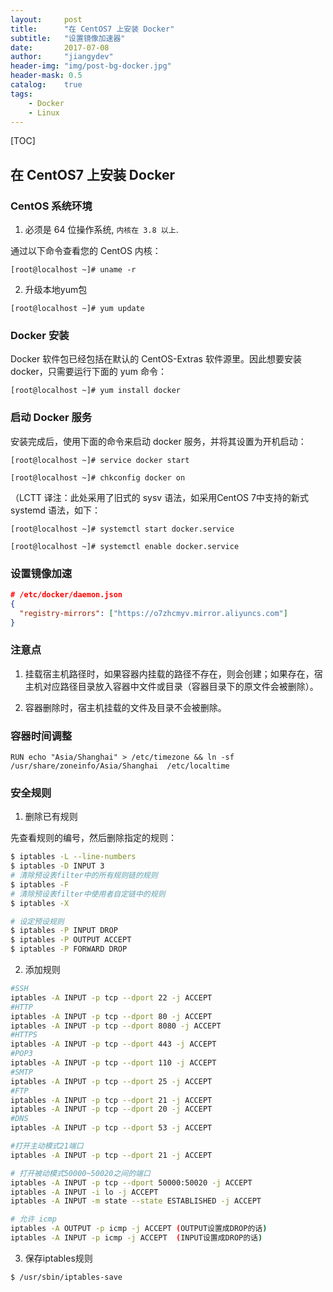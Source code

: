 ```yaml
---
layout:     post
title:      "在 CentOS7 上安装 Docker"
subtitle:   "设置镜像加速器"
date:       2017-07-08
author:     "jiangydev"
header-img: "img/post-bg-docker.jpg"
header-mask: 0.5
catalog:    true
tags:
    - Docker
    - Linux
---
```


[TOC]

## 在 CentOS7 上安装 Docker

### CentOS 系统环境

1. 必须是 64 位操作系统, `内核在 3.8 以上`.

通过以下命令查看您的 CentOS 内核：

`[root@localhost ~]# uname -r`

2. 升级本地yum包

`[root@localhost ~]# yum update `

### Docker 安装

Docker 软件包已经包括在默认的 CentOS-Extras 软件源里。因此想要安装 docker，只需要运行下面的 yum 命令：

`[root@localhost ~]# yum install docker`

### 启动 Docker 服务

安装完成后，使用下面的命令来启动 docker 服务，并将其设置为开机启动：

`[root@localhost ~]# service docker start`

`[root@localhost ~]# chkconfig docker on`

（LCTT 译注：此处采用了旧式的 sysv 语法，如采用CentOS 7中支持的新式 systemd 语法，如下：

`[root@localhost ~]# systemctl start docker.service`

`[root@localhost ~]# systemctl enable docker.service`

### 设置镜像加速

```json
# /etc/docker/daemon.json
{
  "registry-mirrors": ["https://o7zhcmyv.mirror.aliyuncs.com"]
}
```

### 注意点

1. 挂载宿主机路径时，如果容器内挂载的路径不存在，则会创建；如果存在，宿主机对应路径目录放入容器中文件或目录（容器目录下的原文件会被删除）。

2. 容器删除时，宿主机挂载的文件及目录不会被删除。

### 容器时间调整

```
RUN echo "Asia/Shanghai" > /etc/timezone && ln -sf /usr/share/zoneinfo/Asia/Shanghai  /etc/localtime
```


### 安全规则

1. 删除已有规则

先查看规则的编号，然后删除指定的规则：

```sh
$ iptables -L --line-numbers
$ iptables -D INPUT 3
# 清除预设表filter中的所有规则链的规则
$ iptables -F
# 清除预设表filter中使用者自定链中的规则
$ iptables -X

# 设定预设规则
$ iptables -P INPUT DROP
$ iptables -P OUTPUT ACCEPT
$ iptables -P FORWARD DROP
```


2. 添加规则

```sh
#SSH
iptables -A INPUT -p tcp --dport 22 -j ACCEPT
#HTTP
iptables -A INPUT -p tcp --dport 80 -j ACCEPT
iptables -A INPUT -p tcp --dport 8080 -j ACCEPT
#HTTPS
iptables -A INPUT -p tcp --dport 443 -j ACCEPT
#POP3
iptables -A INPUT -p tcp --dport 110 -j ACCEPT
#SMTP
iptables -A INPUT -p tcp --dport 25 -j ACCEPT
#FTP
iptables -A INPUT -p tcp --dport 21 -j ACCEPT
iptables -A INPUT -p tcp --dport 20 -j ACCEPT
#DNS
iptables -A INPUT -p tcp --dport 53 -j ACCEPT

#打开主动模式21端口
iptables -A INPUT -p tcp --dport 21 -j ACCEPT

# 打开被动模式50000~50020之间的端口
iptables -A INPUT -p tcp --dport 50000:50020 -j ACCEPT
iptables -A INPUT -i lo -j ACCEPT
iptables -A INPUT -m state --state ESTABLISHED -j ACCEPT

# 允许 icmp
iptables -A OUTPUT -p icmp -j ACCEPT (OUTPUT设置成DROP的话)
iptables -A INPUT -p icmp -j ACCEPT  (INPUT设置成DROP的话)
```

3. 保存iptables规则

```sh
$ /usr/sbin/iptables-save
```